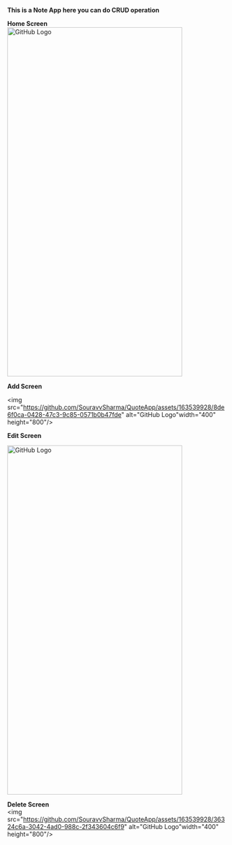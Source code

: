 **This is a Note App here you can do CRUD operation**<br>

**Home Screen** <br>
<img src="https://github.com/SouravvSharma/QuoteApp/assets/163539928/4d24b75c-1229-4fe4-b9b7-91960fd685f5" alt="GitHub Logo" width="400" height="800"/>

**Add Screen** <br>

<img src="https://github.com/SouravvSharma/QuoteApp/assets/163539928/8de6f0ca-0428-47c3-9c85-0571b0b47fde"  alt="GitHub Logo"width="400" height="800"/>

**Edit Screen** <br>

<img src="(https://github.com/SouravvSharma/QuoteApp/assets/163539928/b091d180-4f12-4638-aa9a-b9da974d0988" alt="GitHub Logo" width="400" height="800"/>

**Delete Screen** <br>
<img src="https://github.com/SouravvSharma/QuoteApp/assets/163539928/36324c6a-3042-4ad0-988c-2f343604c6f9" alt="GitHub Logo"width="400" height="800"/>

